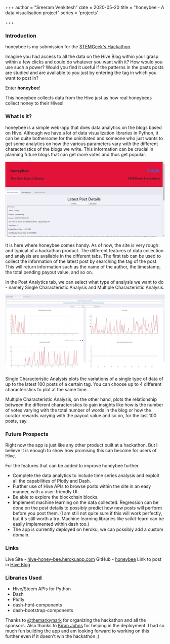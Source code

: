 +++
author = "Sreeram Venkitesh"
date = 2020-05-20
title = "honeybee - A data visualisation project"
series = 'projects'

+++

### Introduction
honeybee is my submission for the [STEMGeek's Hackathon](https://peakd.com/stem/@themarkymark/stemgeek-s-first-hackathon).

Imagine you had access to all the data on the Hive Blog within your grasp within a few clicks and could do whatever you want with it? How would you use such a power? Would you find it useful if the patterns in the pasts posts are studied and are available to you just by entering the tag in which you want to post in?

Enter **honeybee**!

This honeybee collects data from the Hive just as how real honeybees collect honey to their Hives!

### What is it?
honeybee is a simple web-app that does data analytics on the blogs based on Hive. Although we have a lot of data visualization libraries in Python, it can be quite bothersome for the uninitiated and someone who just wants to get some analytics on how the various parameters vary with the different characteristics of the blogs we write. This information can be crucial in planning future blogs that can get more votes and thus get popular.

![](../../img/hive-hackathon1.jpeg)

It is here where honeybee comes handy. As of now, the site is very rough and typical of a hackathon product. The different features of data collection and analysis are available in the different tabs. The first tab can be used to collect the information of the latest post by searching the tag of the post. This will return information such as the name of the author, the timestamp, the total pending payout value, and so on.

In the Post Analytics tab, we can select what type of analysis we want to do - namely Single Characteristic Analysis and Multiple Characteristic Analysis.

![](../../img/hive-hackathon3.jpeg)

Single Characteristic Analysis plots the variations of a single type of data of up to the latest 100 posts of a certain tag. You can choose up to 4 different characteristics to plot at the same time.

Multiple Characteristic Analysis, on the other hand, plots the relationship between the different characteristics to gain insights like how is the number of votes varying with the total number of words in the blog or how the curator rewards varying with the payout value and so on, for the last 100 posts, say.

### Future Prospects
Right now the app is just like any other product built at a hackathon. But I believe it is enough to show how promising this can become for users of Hive.

For the features that can be added to improve honeybee further.

* Complete the data analytics to include time series analysis and exploit all the capabilities of Plotly and Dash.
* Further use of Hive APIs to browse posts within the site in an easy manner, with a user-friendly UI.
* Be able to explore the blockchain blocks.
* Implement machine learning on the data collected. Regression can be done on the post details to possibly predict how new posts will perform before you post them. (I am still not quite sure if this will work perfectly, but it's still worth a try. Machine learning libraries like scikit-learn can be easily implemented within dash too.)
* The app is currently deployed on heroku, we can possibly add a custom domain.

### Links
Live Site - [hive-honey-bee.herokuapp.com](https://hive-honey-bee.herokuapp.com/)
GitHub - [honeybee](https://github.com/fillerink/honeybee)
Link to post in [Hive Blog](https://hive.blog/hackathon-entries/@filler/honeybee-the-hive-data-collector-stemgeek-s-hackathon-submission)

### Libraries Used
* Hive/Steem APIs for Python
* Dash
* Plotly
* dash-html-components
* dash-bootstrap-components

Thanks to [@themarkymark](https://hive.blog/@themarkymark) for organizing the hackathon and all the sponsors. Also thanks to [Kiran Johns](https://kiranjohns.xyz) for helping in the deployment. I had so much fun building the app and am looking forward to working on this further even if it doesn't win the hackathon ;)